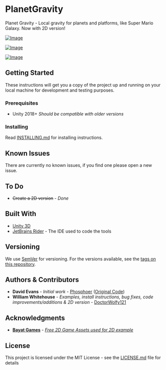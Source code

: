 # PlanetGravity
 
 Planet Gravity - Local gravity for planets and platforms, like Super Mario Galaxy. Now with 2D version!
 
 [![Image](https://i.gyazo.com/bc64b11dd1f73dc6bbb21a188de3cbca.gif)](https://gyazo.com/bc64b11dd1f73dc6bbb21a188de3cbca)
 
 [![Image](https://i.gyazo.com/eff8ec9c7a81d9058af8bcce01471892.gif)](https://gyazo.com/eff8ec9c7a81d9058af8bcce01471892)
 
 [![Image](https://i.gyazo.com/ac2345c1cbb311ddbf6dfe97b19084d8.gif)](https://gyazo.com/ac2345c1cbb311ddbf6dfe97b19084d8)

## Getting Started

These instructions will get you a copy of the project up and running on your local machine for development and testing purposes.

### Prerequisites

- Unity 2018+ *Should be compatible with older versions*

### Installing

Read [INSTALLING.md](https://github.com/DoctorWolfy121/PlanetGravity/blob/master/INSTALLING.md) for installing instructions.

## Known Issues
There are currently no known issues, if you find one please open a new issue.

## To Do
 - <s>Create a 2D version</s> - *Done*

## Built With

- [Unity 3D](https://unity.com/)
- [JetBrains Rider](https://www.jetbrains.com/rider/) - The IDE used to code the tools

## Versioning

We use [SemVer](http://semver.org/) for versioning. For the versions available, see the [tags on this repository](https://github.com/your/project/tags). 

## Authors & Contributors

- **David Evans** - *Initial work* - [Phosphoer](https://github.com/phosphoer) ([Original Code](https://gist.github.com/phosphoer/a283cdbeca5d2160d5eed318d0362826))
- **William Whitehouse** - *Examples, install instructions, bug fixes, code improvements/additions & 2D version* - [DoctorWolfy121](https://github.com/DoctorWolfy121)

## Acknowledgments

- [**Bayat Games**](https://assetstore.unity.com/publishers/26641) - [*Free 2D Game Assets used for 2D example*](https://assetstore.unity.com/packages/2d/environments/free-platform-game-assets-85838)

## License

This project is licensed under the MIT License - see the [LICENSE.md](LICENSE.md) file for details
